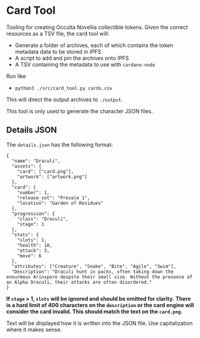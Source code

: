 # Card Tool

Tooling for creating Occulta Novellia collectible tokens. Given the correct resources as a TSV file, the card tool will:
- Generate a folder of archives, each of which contains the token metadata data to be stored in IPFS
- A script to add and pin the archives onto IPFS
- A TSV containing the metadata to use with `cardano-node`

Run like
- `python3 ./src/card_tool.py cards.csv`

This will direct the output archives to `./output`.

This tool is only used to generate the character JSON files.

## Details JSON

The `details.json` has the following format:

```
{
  "name": "Draculi",
  "assets": {
    "card": ["card.png"],
    "artwork": ["artwork.png"]
  },
  "card": {
    "number": 1,
    "release_set": "Presale 1",
    "location": "Garden of Residues"
  },
  "progression": {
    "class": "Draculi",
    "stage": 1
  },
  "stats": {
    "slots": 1,
    "health": 10,
    "attack": 3,
    "move": 6
  },
  "attributes": ["Creature", "Snake", "Bite", "Agile", "Swim"],
  "Description": "Draculi hunt in packs, often taking down the enourmous Arinspore despite their small size. Without the presence of an Alpha Draculi, their attacks are often disordered."
}
```

**If `stage` > 1, `slots` will be ignored and should be omitted for clarity.**
**There is a hard limit of 400 characters on the `description` or the card engine will consider the card invalid. This should match the text on the `card.png`.**

Text will be displayed how it is written into the JSON file. Use capitalization where it makes sense.
